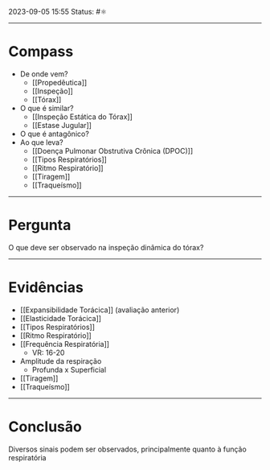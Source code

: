 2023-09-05 15:55
Status: #⚛ 

---
# Compass
- De onde vem?
	- [[Propedêutica]]
	- [[Inspeção]]
	- [[Tórax]]
- O que é similar?
	- [[Inspeção Estática do Tórax]]
	- [[Estase Jugular]]
- O que é antagônico?
- Ao que leva?
	- [[Doença Pulmonar Obstrutiva Crônica (DPOC)]]
	- [[Tipos Respiratórios]]
	- [[Ritmo Respiratório]]
	- [[Tiragem]]
	- [[Traqueísmo]]
----
# Pergunta
O que deve ser observado na inspeção dinâmica do tórax?

---- 
# Evidências
- [[Expansibilidade Torácica]] (avaliação anterior)
- [[Elasticidade Torácica]]
- [[Tipos Respiratórios]]
- [[Ritmo Respiratório]]
- [[Frequência Respiratória]]
	- VR: 16-20
- Amplitude da respiração
	- Profunda x Superficial
- [[Tiragem]]
- [[Traqueísmo]]
----  
# Conclusão
Diversos sinais podem ser observados, principalmente quanto à função respiratória